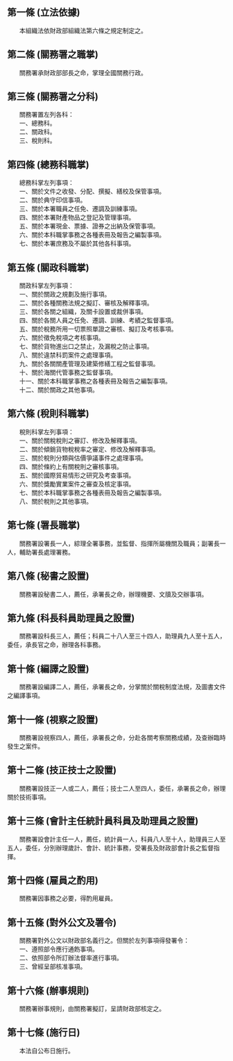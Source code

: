 第一條 (立法依據)
-----------------
　　本組織法依財政部組織法第六條之規定制定之。  


第二條 (關務署之職掌)
---------------------
　　關務署承財政部部長之命，掌理全國關務行政。  


第三條 (關務署之分科)
---------------------
　　關務署置左列各科：  
　　一、總務科。  
　　二、關政科。  
　　三、稅則科。  


第四條 (總務科職掌)
-------------------
　　總務科掌左列事項：  
　　一、關於文件之收發、分配、撰擬、繕校及保管事項。  
　　二、關於典守印信事項。  
　　三、關於本署職員之任免、遷調及訓練事項。  
　　四、關於本署財產物品之登記及管理事項。  
　　五、關於本署現金、票據、證券之出納及保管事項。  
　　六、關於本科職掌事務之各種表冊及報告之編製事項。  
　　七、關於本署庶務及不屬於其他各科事項。  


第五條 (關政科職掌)
-------------------
　　關政科掌左列事項：  
　　一、關於關政之規劃及施行事項。  
　　二、關於各種關務法規之擬訂、審核及解釋事項。  
　　三、關於各關之組織，及關卡設置或裁併事項。  
　　四、關於各關人員之任免、遷調、訓練、考績之監督事項。  
　　五、關於稅務所用一切票照單證之審核、擬訂及考核事項。  
　　六、關於徵免稅項之考核事項。  
　　七、關於貨物進出口之禁止，及漏稅之防止事項。  
　　八、關於違禁科罰案件之處理事項。  
　　九、關於各關關產管理及建築修繕工程之監督事項。  
　　十、關於海關代管事務之監督事項。  
　　十一、關於本科職掌事務之各種表冊及報告之編製事項。  
　　十二、關於關政之其他事項。  


第六條 (稅則科職掌)
-------------------
　　稅則科掌左列事項：  
　　一、關於關稅稅則之審訂、修改及解釋事項。  
　　二、關於傾銷貨物稅稅率之審定、修改及解釋事項。  
　　三、關於稅則分類與估價爭議事件之處理事項。  
　　四、關於條約上有關稅則之審核事項。  
　　五、關於國際貿易情形之研究及考查事項。  
　　六、關於獎勵實業案件之審查及核定事項。  
　　七、關於本科職掌事務之各種表冊及報告之編製事項。  
　　八、關於稅則之其他事項。  


第七條 (署長職掌)
-----------------
　　關務署設署長一人，綜理全署事務，並監督、指揮所屬機關及職員；副署長一人，輔助署長處理署務。  


第八條 (秘書之設置)
-------------------
　　關務署設秘書二人，薦任，承署長之命，辦理機要、文牘及交辦事項。  


第九條 (科長科員助理員之設置)
-----------------------------
　　關務署設科長三人，薦任；科員二十八人至三十四人，助理員九人至十五人，委任，承長官之命，辦理各科事務。  


第十條 (編譯之設置)
-------------------
　　關務署設編譯二人，薦任，承署長之命，分掌關於關稅制度法規，及圖書文件之編譯事項。  


第十一條 (視察之設置)
---------------------
　　關務署設視察四人，薦任，承署長之命，分赴各關考察關務成績，及查辦臨時發生之案件。  


第十二條 (技正技士之設置)
-------------------------
　　關務署設技正一人或二人，薦任；技士二人至四人，委任，承署長之命，辦理關於技術事項。  


第十三條 (會計主任統計員科員及助理員之設置)
-------------------------------------------
　　關務署設會計主任一人，薦任，統計員一人，科員八人至十人，助理員三人至五人，委任，分別辦理歲計、會計、統計事務，受署長及財政部會計長之監督指揮。  


第十四條 (雇員之酌用)
---------------------
　　關務署因事務之必要，得酌用雇員。  


第十五條 (對外公文及署令)
-------------------------
　　關務署對外公文以財政部名義行之。但關於左列事項得發署令：  
　　一、遵照部令應行通飭事項。  
　　二、依照部令所訂辦法督率進行事項。  
　　三、曾經呈部核准事項。  


第十六條 (辦事規則)
-------------------
　　關務署辦事規則，由關務署擬訂，呈請財政部核定之。  


第十七條 (施行日)
-----------------
　　本法自公布日施行。